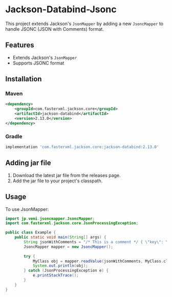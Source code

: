 # Jackson-Databind-Jsonc

This project extends Jackson's `JsonMapper` by adding a new `JsoncMapper` to handle JSONC (JSON with Comments) format.

## Features

- Extends Jackson's `JsonMapper`
- Supports JSONC format

## Installation

### Maven
```xml
<dependency>
    <groupId>com.fasterxml.jackson.core</groupId>
    <artifactId>jackson-databind</artifactId>
    <version>2.13.0</version>
</dependency>
```

### Gradle
```groovy
implementation 'com.fasterxml.jackson.core:jackson-databind:2.13.0'
```

## Adding jar file
1. Download the latest jar file from the releases page.
1. Add the jar file to your project's classpath.

## Usage
To use JsonMapper:
```java
import jp.vemi.jsoncmapper.JsoncMapper;
import com.fasterxml.jackson.core.JsonProcessingException;

public class Example {
    public static void main(String[] args) {
        String jsonWithComments = "/* This is a comment */ { \"key\": \"value\" }";
        JsoncMapper mapper = new JsoncMapper();
        
        try {
            MyClass obj = mapper.readValue(jsonWithComments, MyClass.class);
            System.out.println(obj);
        } catch (JsonProcessingException e) {
            e.printStackTrace();
        }
    }
}
```
